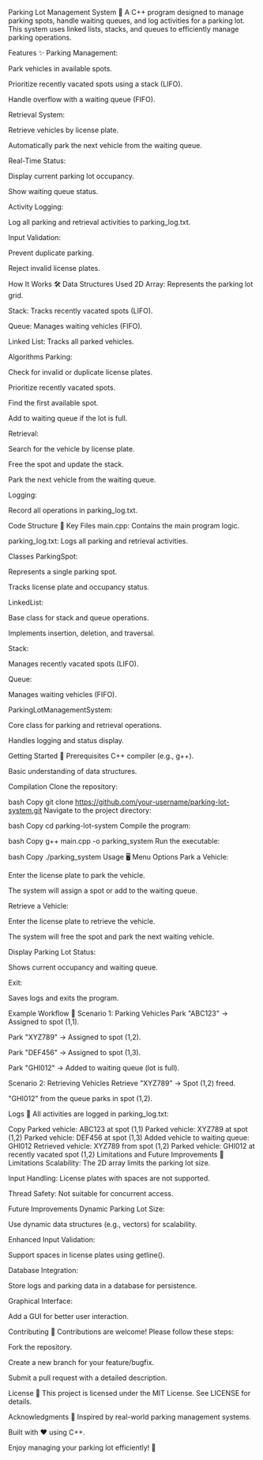 Parking Lot Management System 🚗
A C++ program designed to manage parking spots, handle waiting queues, and log activities for a parking lot. This system uses linked lists, stacks, and queues to efficiently manage parking operations.

Features ✨
Parking Management:

Park vehicles in available spots.

Prioritize recently vacated spots using a stack (LIFO).

Handle overflow with a waiting queue (FIFO).

Retrieval System:

Retrieve vehicles by license plate.

Automatically park the next vehicle from the waiting queue.

Real-Time Status:

Display current parking lot occupancy.

Show waiting queue status.

Activity Logging:

Log all parking and retrieval activities to parking_log.txt.

Input Validation:

Prevent duplicate parking.

Reject invalid license plates.

How It Works 🛠️
Data Structures Used
2D Array: Represents the parking lot grid.

Stack: Tracks recently vacated spots (LIFO).

Queue: Manages waiting vehicles (FIFO).

Linked List: Tracks all parked vehicles.

Algorithms
Parking:

Check for invalid or duplicate license plates.

Prioritize recently vacated spots.

Find the first available spot.

Add to waiting queue if the lot is full.

Retrieval:

Search for the vehicle by license plate.

Free the spot and update the stack.

Park the next vehicle from the waiting queue.

Logging:

Record all operations in parking_log.txt.

Code Structure 📂
Key Files
main.cpp: Contains the main program logic.

parking_log.txt: Logs all parking and retrieval activities.

Classes
ParkingSpot:

Represents a single parking spot.

Tracks license plate and occupancy status.

LinkedList:

Base class for stack and queue operations.

Implements insertion, deletion, and traversal.

Stack:

Manages recently vacated spots (LIFO).

Queue:

Manages waiting vehicles (FIFO).

ParkingLotManagementSystem:

Core class for parking and retrieval operations.

Handles logging and status display.

Getting Started 🚀
Prerequisites
C++ compiler (e.g., g++).

Basic understanding of data structures.

Compilation
Clone the repository:

bash
Copy
git clone https://github.com/your-username/parking-lot-system.git
Navigate to the project directory:

bash
Copy
cd parking-lot-system
Compile the program:

bash
Copy
g++ main.cpp -o parking_system
Run the executable:

bash
Copy
./parking_system
Usage 🖥️
Menu Options
Park a Vehicle:

Enter the license plate to park the vehicle.

The system will assign a spot or add to the waiting queue.

Retrieve a Vehicle:

Enter the license plate to retrieve the vehicle.

The system will free the spot and park the next waiting vehicle.

Display Parking Lot Status:

Shows current occupancy and waiting queue.

Exit:

Saves logs and exits the program.

Example Workflow 📝
Scenario 1: Parking Vehicles
Park "ABC123" → Assigned to spot (1,1).

Park "XYZ789" → Assigned to spot (1,2).

Park "DEF456" → Assigned to spot (1,3).

Park "GHI012" → Added to waiting queue (lot is full).

Scenario 2: Retrieving Vehicles
Retrieve "XYZ789" → Spot (1,2) freed.

"GHI012" from the queue parks in spot (1,2).

Logs 📄
All activities are logged in parking_log.txt:

Copy
Parked vehicle: ABC123 at spot (1,1)
Parked vehicle: XYZ789 at spot (1,2)
Parked vehicle: DEF456 at spot (1,3)
Added vehicle to waiting queue: GHI012
Retrieved vehicle: XYZ789 from spot (1,2)
Parked vehicle: GHI012 at recently vacated spot (1,2)
Limitations and Future Improvements 🚧
Limitations
Scalability: The 2D array limits the parking lot size.

Input Handling: License plates with spaces are not supported.

Thread Safety: Not suitable for concurrent access.

Future Improvements
Dynamic Parking Lot Size:

Use dynamic data structures (e.g., vectors) for scalability.

Enhanced Input Validation:

Support spaces in license plates using getline().

Database Integration:

Store logs and parking data in a database for persistence.

Graphical Interface:

Add a GUI for better user interaction.

Contributing 🤝
Contributions are welcome! Please follow these steps:

Fork the repository.

Create a new branch for your feature/bugfix.

Submit a pull request with a detailed description.

License 📜
This project is licensed under the MIT License. See LICENSE for details.

Acknowledgments 🙏
Inspired by real-world parking management systems.

Built with ❤️ using C++.

Enjoy managing your parking lot efficiently! 🚀
